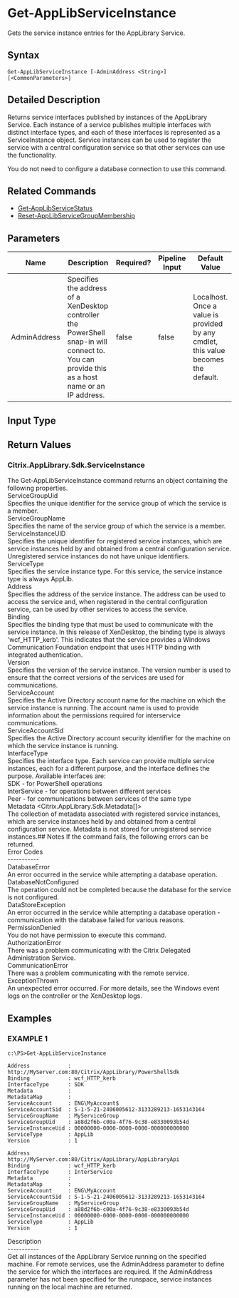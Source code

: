 ﻿# Get-AppLibServiceInstance

   Gets the service instance entries for the AppLibrary Service.

## Syntax
```
Get-AppLibServiceInstance [-AdminAddress <String>] [<CommonParameters>]
```

## Detailed Description
   Returns service interfaces published by instances of the AppLibrary Service. Each instance of a service publishes multiple interfaces with distinct interface types, and each of these interfaces is represented as a ServiceInstance object. Service instances can be used to register the service with a central configuration service so that other services can use the functionality.

You do not need to configure a database connection to use this command.

## Related Commands
  * [Get-AppLibServiceStatus](Get-AppLibServiceStatus/)
  * [Reset-AppLibServiceGroupMembership](Reset-AppLibServiceGroupMembership/)
## Parameters

| Name   | Description | Required? | Pipeline Input | Default Value |
| --- | --- | --- | --- | --- |
| AdminAddress | Specifies the address of a XenDesktop controller the PowerShell snap-in will connect to. You can provide this as a host name or an IP address. | false | false | Localhost. Once a value is provided by any cmdlet, this value becomes the default. |

## Input Type
### 
   
## Return Values
### Citrix.AppLibrary.Sdk.ServiceInstance
   The Get-AppLibServiceInstance command returns an object containing the following properties.<br>ServiceGroupUid <Guid><br>    Specifies the unique identifier for the service group of which the service is a member.<br>ServiceGroupName <String><br>    Specifies the name of the service group of which the service is a member.<br>ServiceInstanceUID <Guid><br>    Specifies the unique identifier for registered service instances, which are service instances held by and obtained from a central configuration service.  Unregistered service instances do not have unique identifiers.<br>ServiceType <String><br>    Specifies the service instance type.  For this service, the service instance type is always AppLib.<br>Address<br>    Specifies the address of the service instance.  The address can be used to access the service and, when registered in the central configuration service, can be used by other services to access the service.<br>Binding<br>    Specifies the binding type that must be used to communicate with the service instance.  In this release of XenDesktop, the binding type is always 'wcf_HTTP_kerb'. This indicates that the service provides a Windows Communication Foundation endpoint that uses HTTP binding with integrated authentication.<br>Version<br>    Specifies the version of the service instance.  The version number is used to ensure that the correct versions of the services are used for communications.<br>ServiceAccount <String><br>    Specifies the Active Directory account name for the machine on which the service instance is running.  The account name is used to provide information about the permissions required for interservice communications.<br>ServiceAccountSid <String><br>    Specifies the Active Directory account security identifier for the machine on which the service instance is running.<br>InterfaceType <String><br>    Specifies the interface type.  Each service can provide multiple service instances, each for a different purpose, and the interface defines the purpose.  Available interfaces are:<br>        SDK - for PowerShell operations<br>        InterService - for operations between different services<br>        Peer - for communications between services of the same type<br>Metadata <Citrix.AppLibrary.Sdk.Metadata[]><br>     The collection of metadata associated with registered service instances, which are service instances held by and obtained from a central configuration service.  Metadata is not stored for unregistered service instances.## Notes
   If the command fails, the following errors can be returned.<br>    Error Codes<br>    -----------<br>    DatabaseError<br>        An error occurred in the service while attempting a database operation.<br>    DatabaseNotConfigured<br>        The operation could not be completed because the database for the service is not configured.<br>    DataStoreException<br>        An error occurred in the service while attempting a database operation - communication with the database failed for various reasons.<br>    PermissionDenied<br>        You do not have permission to execute this command.<br>    AuthorizationError<br>        There was a problem communicating with the Citrix Delegated Administration Service.<br>    CommunicationError<br>        There was a problem communicating with the remote service.<br>    ExceptionThrown<br>        An unexpected error occurred.  For more details, see the Windows event logs on the controller or the XenDesktop logs.
## Examples

### EXAMPLE 1
```
c:\PS>Get-AppLibServiceInstance

Address            : http://MyServer.com:80/Citrix/AppLibrary/PowerShellSdk
Binding            : wcf_HTTP_kerb
InterfaceType      : SDK
Metadata           :
MetadataMap        :
ServiceAccount     : ENG\MyAccount$
ServiceAccountSid  : S-1-5-21-2406005612-3133289213-1653143164
ServiceGroupName   : MyServiceGroup
ServiceGroupUid    : a88d2f6b-c00a-4f76-9c38-e8330093b54d
ServiceInstanceUid : 00000000-0000-0000-0000-000000000000
ServiceType        : AppLib
Version            : 1

Address            : http://MyServer.com:80/Citrix/AppLibrary/AppLibraryApi
Binding            : wcf_HTTP_kerb
InterfaceType      : InterService
Metadata           :
MetadataMap        :
ServiceAccount     : ENG\MyAccount
ServiceAccountSid  : S-1-5-21-2406005612-3133289213-1653143164
ServiceGroupName   : MyServiceGroup
ServiceGroupUid    : a88d2f6b-c00a-4f76-9c38-e8330093b54d
ServiceInstanceUid : 00000000-0000-0000-0000-000000000000
ServiceType        : AppLib
Version            : 1
```
   Description<br>-----------<br>Get all instances of the AppLibrary Service running on the specified machine.  For remote services, use the AdminAddress parameter to define the service for which the interfaces are required.  If the AdminAddress parameter has not been specified for the runspace, service instances running on the local machine are returned.
